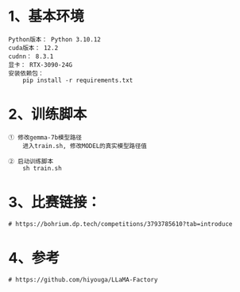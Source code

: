 # 1、基本环境
    Python版本： Python 3.10.12
    cuda版本： 12.2
    cudnn： 8.3.1
    显卡： RTX-3090-24G
    安装依赖包：
        pip install -r requirements.txt

# 2、训练脚本
    ① 修改gemma-7b模型路径
        进入train.sh, 修改MODEL的真实模型路径值

    ② 启动训练脚本
        sh train.sh

# 3、比赛链接：
	# https://bohrium.dp.tech/competitions/3793785610?tab=introduce
	
# 4、参考
	# https://github.com/hiyouga/LLaMA-Factory